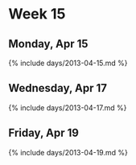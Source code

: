 # Week 15



## Monday, Apr 15

{% include days/2013-04-15.md %}

## Wednesday, Apr 17

{% include days/2013-04-17.md %}

## Friday, Apr 19

{% include days/2013-04-19.md %}

